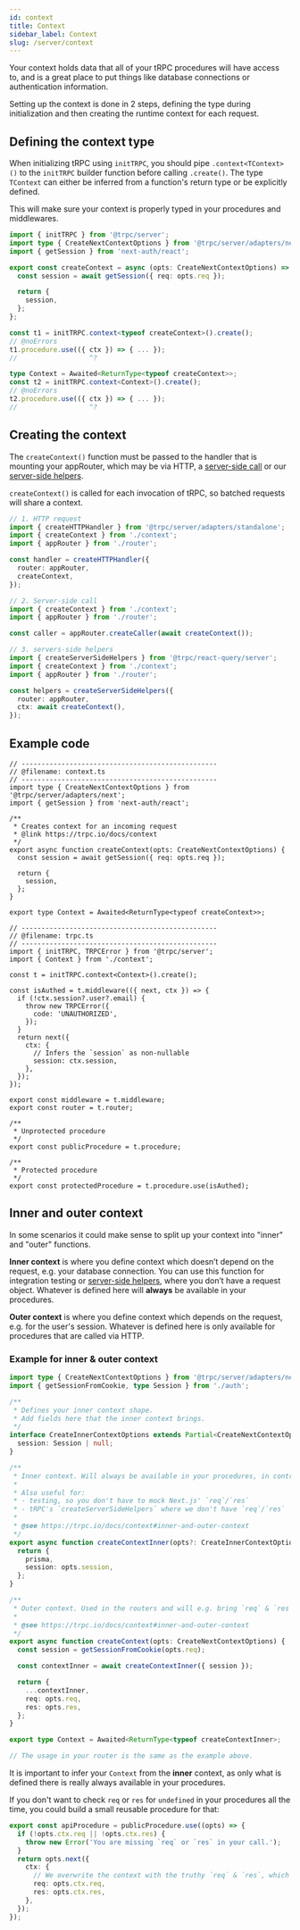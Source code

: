 ```yaml
---
id: context
title: Context
sidebar_label: Context
slug: /server/context
---
```


Your context holds data that all of your tRPC procedures will have access to, and is a great place to put things like database connections or authentication information.

Setting up the context is done in 2 steps, defining the type during initialization and then creating the runtime context for each request.

## Defining the context type

When initializing tRPC using `initTRPC`, you should pipe `.context<TContext>()` to the `initTRPC` builder function before calling `.create()`. The type `TContext` can either be inferred from a function's return type or be explicitly defined.

This will make sure your context is properly typed in your procedures and middlewares.

```ts twoslash
import { initTRPC } from '@trpc/server';
import type { CreateNextContextOptions } from '@trpc/server/adapters/next';
import { getSession } from 'next-auth/react';

export const createContext = async (opts: CreateNextContextOptions) => {
  const session = await getSession({ req: opts.req });

  return {
    session,
  };
};

const t1 = initTRPC.context<typeof createContext>().create();
// @noErrors
t1.procedure.use(({ ctx }) => { ... });
//                  ^?

type Context = Awaited<ReturnType<typeof createContext>>;
const t2 = initTRPC.context<Context>().create();
// @noErrors
t2.procedure.use(({ ctx }) => { ... });
//                  ^?
```

## Creating the context

The `createContext()` function must be passed to the handler that is mounting your appRouter, which may be via HTTP, a [server-side call](server-side-calls) or our [server-side helpers](/docs/client/nextjs/server-side-helpers).

`createContext()` is called for each invocation of tRPC, so batched requests will share a context.

```ts
// 1. HTTP request
import { createHTTPHandler } from '@trpc/server/adapters/standalone';
import { createContext } from './context';
import { appRouter } from './router';

const handler = createHTTPHandler({
  router: appRouter,
  createContext,
});
```

```ts
// 2. Server-side call
import { createContext } from './context';
import { appRouter } from './router';

const caller = appRouter.createCaller(await createContext());
```

```ts
// 3. servers-side helpers
import { createServerSideHelpers } from '@trpc/react-query/server';
import { createContext } from './context';
import { appRouter } from './router';

const helpers = createServerSideHelpers({
  router: appRouter,
  ctx: await createContext(),
});
```

## Example code

<!-- prettier-ignore-start -->

```tsx twoslash
// -------------------------------------------------
// @filename: context.ts
// -------------------------------------------------
import type { CreateNextContextOptions } from '@trpc/server/adapters/next';
import { getSession } from 'next-auth/react';

/**
 * Creates context for an incoming request
 * @link https://trpc.io/docs/context
 */
export async function createContext(opts: CreateNextContextOptions) {
  const session = await getSession({ req: opts.req });

  return {
    session,
  };
}

export type Context = Awaited<ReturnType<typeof createContext>>;

// -------------------------------------------------
// @filename: trpc.ts
// -------------------------------------------------
import { initTRPC, TRPCError } from '@trpc/server';
import { Context } from './context';

const t = initTRPC.context<Context>().create();

const isAuthed = t.middleware(({ next, ctx }) => {
  if (!ctx.session?.user?.email) {
    throw new TRPCError({
      code: 'UNAUTHORIZED',
    });
  }
  return next({
    ctx: {
      // Infers the `session` as non-nullable
      session: ctx.session,
    },
  });
});

export const middleware = t.middleware;
export const router = t.router;

/**
 * Unprotected procedure
 */
export const publicProcedure = t.procedure;

/**
 * Protected procedure
 */
export const protectedProcedure = t.procedure.use(isAuthed);
```

<!-- prettier-ignore-end -->

## Inner and outer context

In some scenarios it could make sense to split up your context into "inner" and "outer" functions.

**Inner context** is where you define context which doesn’t depend on the request, e.g. your database connection. You can use this function for integration testing or [server-side helpers](/docs/client/nextjs/server-side-helpers), where you don’t have a request object. Whatever is defined here will **always** be available in your procedures.

**Outer context** is where you define context which depends on the request, e.g. for the user's session. Whatever is defined here is only available for procedures that are called via HTTP.

### Example for inner & outer context

```ts
import type { CreateNextContextOptions } from '@trpc/server/adapters/next';
import { getSessionFromCookie, type Session } from './auth';

/**
 * Defines your inner context shape.
 * Add fields here that the inner context brings.
 */
interface CreateInnerContextOptions extends Partial<CreateNextContextOptions> {
  session: Session | null;
}

/**
 * Inner context. Will always be available in your procedures, in contrast to the outer context.
 *
 * Also useful for:
 * - testing, so you don't have to mock Next.js' `req`/`res`
 * - tRPC's `createServerSideHelpers` where we don't have `req`/`res`
 *
 * @see https://trpc.io/docs/context#inner-and-outer-context
 */
export async function createContextInner(opts?: CreateInnerContextOptions) {
  return {
    prisma,
    session: opts.session,
  };
}

/**
 * Outer context. Used in the routers and will e.g. bring `req` & `res` to the context as "not `undefined`".
 *
 * @see https://trpc.io/docs/context#inner-and-outer-context
 */
export async function createContext(opts: CreateNextContextOptions) {
  const session = getSessionFromCookie(opts.req);

  const contextInner = await createContextInner({ session });

  return {
    ...contextInner,
    req: opts.req,
    res: opts.res,
  };
}

export type Context = Awaited<ReturnType<typeof createContextInner>;

// The usage in your router is the same as the example above.
```

It is important to infer your `Context` from the **inner** context, as only what is defined there is really always available in your procedures.

If you don't want to check `req` or `res` for `undefined` in your procedures all the time, you could build a small reusable procedure for that:

```ts
export const apiProcedure = publicProcedure.use((opts) => {
  if (!opts.ctx.req || !opts.ctx.res) {
    throw new Error('You are missing `req` or `res` in your call.');
  }
  return opts.next({
    ctx: {
      // We overwrite the context with the truthy `req` & `res`, which will also overwrite the types used in your procedure.
      req: opts.ctx.req,
      res: opts.ctx.res,
    },
  });
});
```

